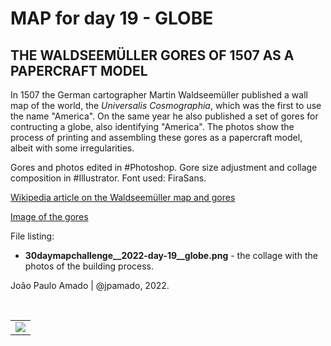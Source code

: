 <h1>MAP for day 19 - GLOBE</h1>
<h2>THE WALDSEEMÜLLER GORES OF 1507 AS A PAPERCRAFT MODEL</h2>
<p>In 1507 the German cartographer Martin Waldseemüller published a wall map of the world, the <i>Universalis Cosmographia</i>, which was the first to use the name "America". On the same year he also published a set of gores for contructing a globe, also identifying "America". The photos show the process of printing and assembling these gores as a papercraft model, albeit with some irregularities.</p>
<p>Gores and photos edited in #Photoshop. Gore size adjustment and collage composition in #Illustrator. Font used: FiraSans.</p>
<p><a href="https://en.wikipedia.org/wiki/Waldseem%C3%BCller_map">Wikipedia article on the Waldseemüller map and gores</a></p>
<p><a href="https://en.wikipedia.org/wiki/Waldseem%C3%BCller_map#/media/File:Waldseem%C3%BCller-Globus.jpg">Image of the gores</a></p>
<p>File listing:</p>
<ul>
  <li><b>30daymapchallenge__2022-day-19__globe.png</b> - the collage with the photos of the building process.</li>
  </ul>
<p>João Paulo Amado | @jpamado, 2022.</p>
<p>&nbsp;</p>
<table>
<tr>
<td style="border:thin #000">
<img src="30daymapchallenge__2022-day-19__globe.png" width=auto>
</td>
</tr>
</table>
